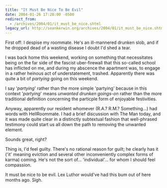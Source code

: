 ```yaml
---
title: "It Must Be Nice To Be Evil"
date: 2004-01-26 17:28:00 -0500
redirect_from:
  - /archives/2004/01/it_must_be_nice.shtml
legacy_url: http://seankerwin.org/archives/2004/01/it_must_be_nice.shtml
---
```

First off: I despise my roommate. He's an ill-mannered drunken slob, and if he dropped dead of a wasting disease I doubt I'd shed a tear.

I was back home this weekend, working on something that necessitates being on the far side of the fascist uber-firewall that this so-called school has inflicted on me, and during my abscence the apartment was, to engage in a rather heinous act of understatement, trashed. Apparently there was quite a bit of _partying_ going on this weekend.

I say '_partying_' rather than the more simple 'partying' because in this context '_partying_' means _unwanted drunken goings-on_ rather than the more traditional definition concerning the particple form of enjoyable festivities.

Anyway, apparently our resident whomever (R.A.? R.M.? Something...) had words with HellRoommate. I had a brief discussion with The Man today, and it was made quite clear in a distinctly subtextual fashion that well-phrased testimony could start us all down the path to removing the unwanted element.

Sounds great, right?

Thing is, I'd feel guilty. There's no rational reason for guilt; he clearly has it ('it' meaning eviction and several other inconveniently complex forms of karma) coming. He's not the sort of... 'individual'... for whom I should feel compassion.

It must be nice to be evil. Lex Luthor would've had this bum out of here months ago. Sigh.
